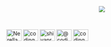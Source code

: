 <!-- <p align="center">
  <img src="https://capsule-render.vercel.app/api?text=Hey Everyone!👋&animation=fadeIn&type=waving&color=gradient&height=150"/>
</p> -->
<p align="center">
  <img src="https://capsule-render.vercel.app/api?text=Hey Everyone!🕹️&animation=fadeIn&type=waving&color=gradient&height=100"/>
</p>
<br>
<p align="left">
<a href="https://www.linkedin.com/in/nerella-leela-venkata-sai-849013333/" target="blank"><img align="center" src="https://raw.githubusercontent.com/rahuldkjain/github-profile-readme-generator/master/src/images/icons/Social/linked-in-alt.svg" alt="Nerella Leela Venkata Sai" height="30" width="40" /></a>
<a href="https://kaggle.com/codingyodha" target="blank"><img align="center" src="https://raw.githubusercontent.com/rahuldkjain/github-profile-readme-generator/master/src/images/icons/Social/kaggle.svg" alt="codingyodha" height="30" width="40" /></a>
<a href="https://instagram.com/shivaprasadbg" target="blank"><img align="center" src="https://raw.githubusercontent.com/rahuldkjain/github-profile-readme-generator/master/src/images/icons/Social/instagram.svg" alt="shivaprasadbg" height="30" width="40" /></a>
<a href="https://medium.com/@codingyodha7706" target="blank"><img align="center" src="https://raw.githubusercontent.com/rahuldkjain/github-profile-readme-generator/master/src/images/icons/Social/medium.svg" alt="@codingyodha7706" height="30" width="40" /></a>
<a href="https://www.codechef.com/users/coding_yodha" target="blank"><img align="center" src="https://cdn.jsdelivr.net/npm/simple-icons@3.1.0/icons/codechef.svg" alt="coding_yodha" height="30" width="40" /></a>
</p>